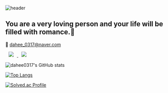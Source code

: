 
<!--
**dahee0317/dahee0317** is a ✨ _special_ ✨ repository because its `README.md` (this file) appears on your GitHub profile.

Here are some ideas to get you started:

- 🔭 I’m currently working on ...
- 🌱 I’m currently learning ...
- 👯 I’m looking to collaborate on ...
- 🤔 I’m looking for help with ...
- 💬 Ask me about ...
- 📫 How to reach me: ...
- 😄 Pronouns: ...
- ⚡ Fun fact: ...
-->
![header](https://capsule-render.vercel.app/api?type=waving&color=auto&height=250&section=header&text=parkdahee&fontSize=50)

<h2> You are a very loving person and your life will be filled with romance.🌼</h2>

<span> 💌 dahee_0317@naver.com </span>

<a href="https://www.instagram.com/dear.with/">
    <img 
        src="http://img.shields.io/badge/-Instagram-ffffff?style=flat&logo=Instagram&link=https://www.instagram.com/dear.with/"
        style="height : auto; margin-left : 10px; margin-right : 10px;"/>
</a>
<a href="https://velog.io/@dear_with">
    <img 
        src="http://img.shields.io/badge/-Velog-ffffff?style=flat&logo=Velog&link=https://velog.io/@dear_with"
        style="height : auto; margin-left : 10px; margin-right : 10px;"/>
</a>

![dahee0317's GitHub stats](https://github-readme-stats.vercel.app/api?username=dahee0317&show_icons=true&theme=ayu-mirage)

[![Top Langs](https://github-readme-stats.vercel.app/api/top-langs/?username=dahee0317&layout=compact&theme=ayu-mirage&langs_count=8)](https://github.com/anuraghazra/github-readme-stats)

[![Solved.ac Profile](http://mazassumnida.wtf/api/v2/generate_badge?boj=dahee0317)](https://solved.ac/dahee0317)







